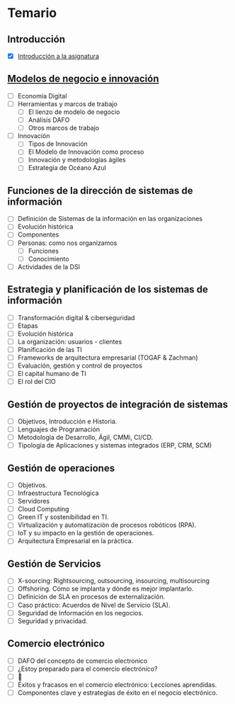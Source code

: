 # Temario

## Introducción

- [x] [Introducción a la asignatura](00-introduccion/README.md)

## [Modelos de negocio e innovación](01-modelosNegocioInnovacion/README.md)

- [ ] Economía Digital
- [ ] Herramientas y marcos de trabajo
  - [ ] El lienzo de modelo de negocio
  - [ ] Análisis DAFO
  - [ ] Otros marcos de trabajo
- [ ] Innovación
  - [ ] Tipos de Innovación
  - [ ] El Modelo de Innovación como proceso
  - [ ] Innovación y metodologías ágiles
  - [ ] Estrategia de Océano Azul

## Funciones de la dirección de sistemas de información

- [ ] Definición de Sistemas de la información en las organizaciones
- [ ] Evolución histórica
- [ ] Componentes
- [ ] Personas: como nos organizamos
  - [ ] Funciones
  - [ ] Conocimiento
- [ ] Actividades de la DSI

## Estrategia y planificación de los sistemas de información

- [ ] Transformación digital & ciberseguridad
- [ ] Etapas
- [ ] Evolución histórica
- [ ] La organización: usuarios - clientes
- [ ] Planificación de las TI
- [ ] Frameworks de arquitectura empresarial (TOGAF & Zachman)
- [ ] Evaluación, gestión y control de proyectos
- [ ] El capital humano de TI
- [ ] El rol del CIO

## Gestión de proyectos de integración de sistemas

- [ ] Objetivos, Introducción e Historia.
- [ ] Lenguajes de Programación
- [ ] Metodología de Desarrollo, Ágil, CMMi, CI/CD.
- [ ] Tipología de Aplicaciones y sistemas integrados (ERP, CRM, SCM)

## Gestión de operaciones

- [ ] Objetivos.
- [ ] Infraestructura Tecnológica
- [ ] Servidores
- [ ] Cloud Computing
- [ ] Green IT y sostenibilidad en TI.
- [ ] Virtualización y automatización de procesos robóticos (RPA).
- [ ] IoT y su impacto en la gestión de operaciones.
- [ ] Arquitectura Empresarial en la práctica.

## Gestión de Servicios

- [ ] X-sourcing: Rightsourcing, outsourcing, insourcing, multisourcing
- [ ] Offshoring. Cómo se implanta y dónde es mejor implantarlo.
- [ ] Definición de SLA en procesos de externalización.
- [ ] Caso práctico: Acuerdos de Nivel de Servicio (SLA).
- [ ] Seguridad de Información en los negocios.
- [ ] Seguridad y privacidad.

## Comercio electrónico

- [ ] DAFO del concepto de comercio electronico
- [ ] ¿Estoy preparado para el comercio electrónico?
- [ ] 🤔
- [ ] Éxitos y fracasos en el comercio electrónico: Lecciones aprendidas.
- [ ] Componentes clave y estrategias de éxito en el negocio electrónico.
